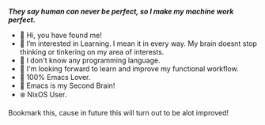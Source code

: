   

***They say human can never be perfect, so I make my machine work perfect.***

- 👋 Hi, you have found me!
- 👀 I’m interested in Learning. I mean it in every way. My brain doesnt stop thinking or tinkering on my area of interests.
- 🌱 I don't know any programming language.
- 📗 I'm looking forward to learn and improve my functional workflow.
- 💜 100% Emacs Lover. 
- 🧠 Emacs is my Second Brain!
- ❄️ NixOS User.

Bookmark this, cause in future this will turn out to be alot improved!
